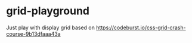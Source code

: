 # grid-playground
Just play with display grid 
based on https://codeburst.io/css-grid-crash-course-9b13dfaaa43a

